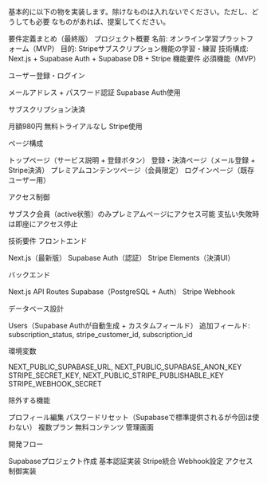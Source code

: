 基本的に以下の物を実装します。除けなものは入れないでください。ただし、どうしても必要
なものがあれば、提案してください。

要件定義まとめ（最終版）
プロジェクト概要
名前: オンライン学習プラットフォーム（MVP）
目的: Stripeサブスクリプション機能の学習・練習
技術構成: Next.js + Supabase Auth + Supabase DB + Stripe
機能要件
必須機能（MVP）

ユーザー登録・ログイン

メールアドレス + パスワード認証
Supabase Auth使用


サブスクリプション決済

月額980円
無料トライアルなし
Stripe使用


ページ構成

トップページ（サービス説明 + 登録ボタン）
登録・決済ページ（メール登録 + Stripe決済）
プレミアムコンテンツページ（会員限定）
ログインページ（既存ユーザー用）



アクセス制御

サブスク会員（active状態）のみプレミアムページにアクセス可能
支払い失敗時は即座にアクセス停止

技術要件
フロントエンド

Next.js（最新版）
Supabase Auth（認証）
Stripe Elements（決済UI）

バックエンド

Next.js API Routes
Supabase（PostgreSQL + Auth）
Stripe Webhook

データベース設計

Users（Supabase Authが自動生成 + カスタムフィールド）
追加フィールド: subscription_status, stripe_customer_id, subscription_id

環境変数

NEXT_PUBLIC_SUPABASE_URL, NEXT_PUBLIC_SUPABASE_ANON_KEY
STRIPE_SECRET_KEY, NEXT_PUBLIC_STRIPE_PUBLISHABLE_KEY
STRIPE_WEBHOOK_SECRET

除外する機能

プロフィール編集
パスワードリセット（Supabaseで標準提供されるが今回は使わない）
複数プラン
無料コンテンツ
管理画面

開発フロー

Supabaseプロジェクト作成
基本認証実装
Stripe統合
Webhook設定
アクセス制御実装

